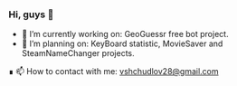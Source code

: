 ### Hi, guys 👋

- 🔭 I’m currently working on: GeoGuessr free bot project.
- 📝 I’m planning on: KeyBoard statistic, MovieSaver and SteamNameChanger projects.

∎ 📫 How to contact with me: vshchudlov28@gmail.com



<!--
- 🌱 I’m currently learning: 
- 👯 I’m looking to collaborate on 
- 🤔 I’m looking for help with 
- 💬 Ask me about 
- 😄 Pronouns: 
- ⚡ Fun fact: 

